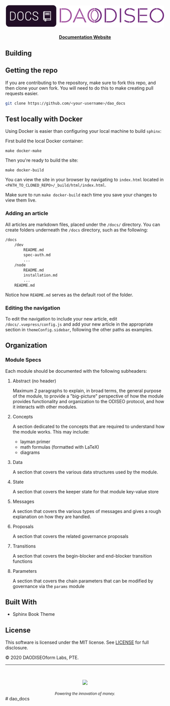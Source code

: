 <p>&nbsp;</p>
<p align="center">
<img src="./img/docs_logo.svg" width=500>
</p>

<div align="center">
  <h4>
    <a href="https://docs.DAODISEO.money/">Documentation Website</a>
  </h4>
</div>



## Building

## Getting the repo

If you are contributing to the repository, make sure to fork this repo, and then clone your own fork. You will need to do this to make creating pull requests easier.

```bash
git clone https://github.com/<your-username>/dao_docs
```

## Test locally with Docker

Using Docker is easier than configuring your local machine to build `sphinx`:

First build the local Docker container:

```
make docker-make
```

Then you're ready to build the site:

```
make docker-build
```

You can view the site in your browser by navigating to `index.html` located in `<PATH_TO_CLONED_REPO>/_build/html/index.html`.

Make sure to run `make docker-build` each time you save your changes to view them live.

### Adding an article

All articles are markdown files, placed under the `/docs/` directory. You can create folders underneath the `/docs` directory, such as the following:

```
/docs
    /dev
        README.md
        spec-auth.md
        ...
    /node
        README.md
        installation.md
        ...
    README.md
```

Notice how `README.md` serves as the default root of the folder.

### Editing the navigation

To edit the navigation to include your new article, edit `/docs/.vuepress/config.js` and add your new article in the appropriate section in `themeConfig.sidebar`, following the other paths as examples.

## Organization

### Module Specs

Each module should be documented with the following subheaders:

1. Abstract (no header)

   Maximum 2 paragraphs to explain, in broad terms, the general purpose of the module, to provide a "big-picture" perspective of how the module provides functionality and organization to the ODISEO protocol, and how it interacts with other modules.

2. Concepts

   A section dedicated to the concepts that are required to understand how the module works. This may include:

   - layman primer
   - math formulas (formatted with LaTeX)
   - diagrams

3. Data

   A section that covers the various data structures used by the module.

4. State

   A section that covers the keeper state for that module key-value store

5. Messages

   A section that covers the various types of messages and gives a rough explanation on how they are handled.

6. Proposals

   A section that covers the related governance proposals

7. Transitions

   A section that covers the begin-blocker and end-blocker transition functions

8. Parameters

   A section that covers the chain parameters that can be modified by governance via the `params` module

## Built With

- Sphinx Book Theme

## License

This software is licensed under the MIT license. See [LICENSE](./LICENSE) for full disclosure.

© 2020 DAODISEOform Labs, PTE.

<hr/>

<p>&nbsp;</p>
<p align="center">
    <a href="https://www.DAODISEO.money/"><img src="http://www.DAODISEO.money/logos/DAODISEO_logo.svg" align="center" width=200/></a>
</p>
<div align="center">
  <sub><em>Powering the innovation of money.</em> </sub>
</div># dao_docs
